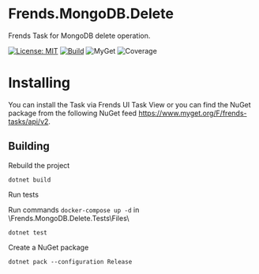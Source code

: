 # Frends.MongoDB.Delete
Frends Task for MongoDB delete operation.

[![License: MIT](https://img.shields.io/badge/License-MIT-green.svg)](https://opensource.org/licenses/MIT)
[![Build](https://github.com/FrendsPlatform/Frends.MongoDB/actions/workflows/Delete_build_and_test_on_main.yml/badge.svg)](https://github.com/FrendsPlatform/Frends.MongoDB/actions)
![MyGet](https://img.shields.io/myget/frends-tasks/v/Frends.MongoDB.Delete)
![Coverage](https://app-github-custom-badges.azurewebsites.net/Badge?key=FrendsPlatform/Frends.MongoDB/Frends.MongoDB.Delete|main)

# Installing

You can install the Task via Frends UI Task View or you can find the NuGet package from the following NuGet feed https://www.myget.org/F/frends-tasks/api/v2.

## Building


Rebuild the project

`dotnet build`

Run tests
 
Run commands `docker-compose up -d` in \Frends.MongoDB.Delete.Tests\Files\

`dotnet test`


Create a NuGet package

`dotnet pack --configuration Release`